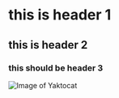 # this is header 1
## this is header 2
### this should be header 3


![Image of Yaktocat](https://octodex.github.com/images/yaktocat.png)
